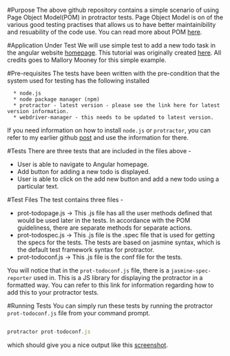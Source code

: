 #Purpose
The above github repository contains a simple scenario of using Page Object Model(POM) in protractor tests. Page Object Model is on of the various good testing practises that allows us to have better maintainibility and resuability of the code use. You can read more about POM [here](http://www.guru99.com/page-object-model-pom-page-factory-in-selenium-ultimate-guide.html).


#Application Under Test
We will use simple test to add a new todo task in the angular website [homepage](https://angularjs.org/). This tutorial was originally created [here](http://moduscreate.com/protractor-and-page-objects/). All credits goes to Mallory Mooney for this simple example.


#Pre-requisites
The tests have been written with the pre-condition that the system used for testing has the following installed 

      * node.js
      * node package manager (npm)
      * protractor - latest version - please see the link here for latest version information.
      * webdriver-manager - this needs to be updated to latest version.

If you need information on how to install `node.js` or `protractor`, you can refer to my earlier github [post](https://github.com/zac11/protractor-demo-new) and use the information for there.


#Tests
There are three tests that are included in the files above -

* User is able to navigate to Angular homepage.
* Add button for adding a new todo is displayed.
* User is able to click on the add new button and add a new todo using a particular text.


#Test Files
The test contains three files -
* prot-todopage.js -> This .js file has all the user methods defined that would be used later in the tests. In accordance with the POM guideliness, there are separate methods for separate actions.
* prot-todospec.js -> This .js file is the .spec file that is used for getting the specs for the tests. The tests are based on jasmine syntax, which is the default test framework syntax for protractor.
* prot-todoconf.js -> This .js file is the conf file for the tests. 

You will notice that in the `prot-todoconf.js` file, there is a `jasmine-spec-reporter` used in. This is a JS library for displaying the protractor in a formatted way. You can refer to this link for information regarding how to add this to your protractor tests.


#Running Tests
You can simply run these tests by running the protractor `prot-todoconf.js` file from your command prompt.

```javascript

protractor prot-todoconf.js
```


which should give you a nice output like this [screenshot](https://github.com/zac11/protractor-pom/blob/master/Screen%20Shot%202017-03-12%20at%205.42.03%20PM.png).



